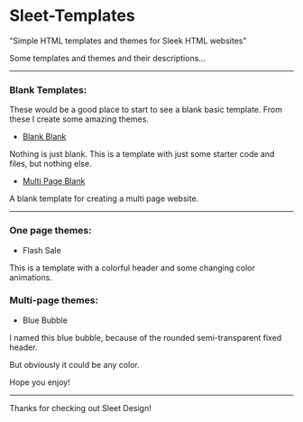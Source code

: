# Sleet-Templates

“Simple HTML templates and themes for Sleek HTML websites”

Some templates and themes and their descriptions...

---

### Blank Templates:

These would be a good place to start to see a blank basic template.
From these I create some amazing themes.

- [Blank Blank](/Blank-Blank/)

Nothing is just blank. This is a template with just some starter code and files, but nothing else.

- [Multi Page Blank](/Multi-Page-Blank/)

A blank template for creating a multi page website.

---

### One page themes:

- Flash Sale

This is a template with a colorful header and some changing color animations.

### Multi-page themes:

- Blue Bubble

I named this blue bubble, because of the rounded semi-transparent fixed header.

But obviously it could be any color.

Hope you enjoy!

---

Thanks for checking out Sleet Design!
